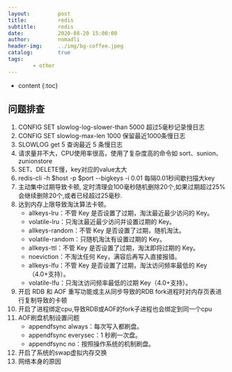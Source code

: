 ```yaml
---
layout:         post
title:          redis
subtitle:       redis
date:           2020-08-20 15:00:00
author:         nomadli
header-img:     ../img/bg-coffee.jpeg
catalog:        true
tags:
        - other
---
```


* content
{:toc}

## 问题排查
1. CONFIG SET slowlog-log-slower-than 5000 超过5毫秒记录慢日志
2. CONFIG SET slowlog-max-len 1000 保留最近1000条慢日志
3. SLOWLOG get 5 查询最近 5 条慢日志
4. 请求量并不大，CPU使用率很高，使用了复杂度高的命令如  sort、sunion、zunionstore
5. SET、DELETE慢，key对应的value太大
6. redis-cli -h $host -p $port --bigkeys -i 0.01 每隔0.01秒间歇扫描大key
7. 主动集中过期导致卡顿, 定时清理会100毫秒随机删除20个,如果过期超过25%会继续删除20个,或者已经超过25毫秒.
8. 达到内存上限导致淘汰算法卡顿。
    - allkeys-lru：不管 Key 是否设置了过期，淘汰最近最少访问的 Key。
    - volatile-lru：只淘汰最近最少访问并设置过期的 Key。
    - allkeys-random：不管 Key 是否设置了过期，随机淘汰。
    - volatile-random：只随机淘汰有设置过期的 Key。
    - allkeys-ttl：不管 Key 是否设置了过期，淘汰即将过期的 Key。
    - noeviction：不淘汰任何 Key，满容后再写入直接报错。
    - allkeys-lfu：不管 Key 是否设置了过期，淘汰访问频率最低的 Key（4.0+支持）。
    - volatile-lfu：只淘汰访问频率最低的过期 Key（4.0+支持）。
9. 开启 RDB 和 AOF 重写功能或主从同步导致的RDB fork进程时对内存页表进行复制导致的卡顿
10. 开启了进程绑定cpu,导致RDB或AOF的fork子进程也会绑定到同一个cpu
11. AOF刷盘机制设置问题
    - appendfsync always：每次写入都刷盘。
    - appendfsync everysec：1 秒刷一次盘。
    - appendfsync no：按照操作系统的机制刷盘。
12. 开启了系统的swap虚拟内存交换
13. 网络本身的原因